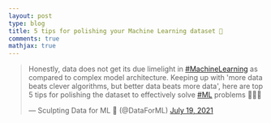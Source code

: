 ```yaml
---
layout: post
type: blog
title: 5 tips for polishing your Machine Learning dataset 🧼
comments: true
mathjax: true
---
```


<blockquote class="twitter-tweet"><p lang="en" dir="ltr">Honestly, data does not get its due limelight in <a href="https://twitter.com/hashtag/MachineLearning?src=hash&amp;ref_src=twsrc%5Etfw">#MachineLearning</a> as compared to complex model architecture. Keeping up with &#39;more data beats clever algorithms, but better data beats more data&#39;, here are top 5 tips for polishing the dataset to effectively solve <a href="https://twitter.com/hashtag/ML?src=hash&amp;ref_src=twsrc%5Etfw">#ML</a> problems 🤖👇🏻</p>&mdash; Sculpting Data for ML 📖 (@DataForML) <a href="https://twitter.com/DataForML/status/1416975965209522186?ref_src=twsrc%5Etfw">July 19, 2021</a></blockquote> <script async src="https://platform.twitter.com/widgets.js" charset="utf-8"></script>
